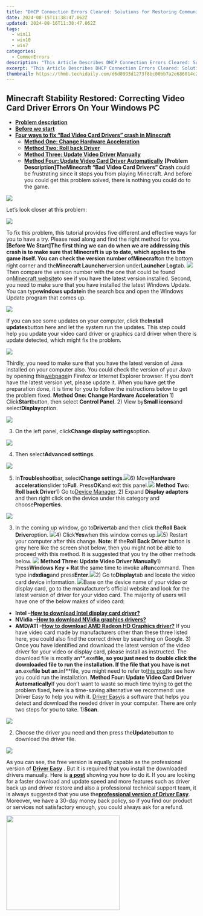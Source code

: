 ```yaml
---
title: "DHCP Connection Errors Cleared: Solutions for Restoring Communication with Your Server"
date: 2024-08-15T11:38:47.062Z
updated: 2024-08-16T11:38:47.062Z
tags:
  - win11
  - win10
  - win7
categories:
  - CommonErrors
description: "This Article Describes DHCP Connection Errors Cleared: Solutions for Restoring Communication with Your Server"
excerpt: "This Article Describes DHCP Connection Errors Cleared: Solutions for Restoring Communication with Your Server"
thumbnail: https://thmb.techidaily.com/d6d8993d1273f8bc00bb7a2e686014c201566f37966420d7b78cb492b551351d.jpg
---
```


## Minecraft Stability Restored: Correcting Video Card Driver Errors On Your Windows PC

* **[Problem description](https://tools.techidaily.com/drivereasy/download/)**
* **[Before we start](https://tools.techidaily.com/drivereasy/download/)**
* **[Four ways to fix “Bad Video Card Drivers” crash in Minecraft](https://tools.techidaily.com/drivereasy/download/)**  
  * [**Method One: Change Hardware Acceleration**](https://tools.techidaily.com/drivereasy/download/)  
  * [**Method Two: Roll back Driver**](https://tools.techidaily.com/drivereasy/download/)  
  * [**Method Three: Update Video Driver Manually**](https://tools.techidaily.com/drivereasy/download/)  
  * [**Method Four: Update Video Card Driver Automatically**](https://tools.techidaily.com/drivereasy/download/)
 **\[Problem Description\]**The**Minecraft “Bad Video Card Drivers” Crash** could be frustrating since it stops you from playing Minecraft. And before you could get this problem solved, there is nothing you could do to the game.

![](https://images.drivereasy.com/wp-content/uploads/2016/07/img_5785b1d6ac28e.png)

Let’s look closer at this problem:

![](https://images.drivereasy.com/wp-content/uploads/2016/07/img_5785f82ede599.png)

To fix this problem, this tutorial provides five different and effective ways for you to have a try. Please read along and find the right method for you.   **\[Before We Start\]**The first thing we can do when we are addressing this crash is to make sure that Minecraft is up to date, which applies to the game itself. You can check the version number of**Minecraft**on the bottom right corner and the**Minecraft Launcher**version under**Launcher Log**tab. ![](https://images.drivereasy.com/wp-content/uploads/2016/07/img_5785b82e22374.png)Then compare the version number with the one that could be found on[Minecraft website](https://minecraft.net/en/)to see if you have the latest version installed. Second, you need to make sure that you have installed the latest Windows Update. You can type**windows update**in the search box and open the Windows Update program that comes up.

![](https://images.drivereasy.com/wp-content/uploads/2016/07/img_5785befa5c60a.png)

If you can see some updates on your computer, click the**Install updates**button here and let the system run the updates. This step could help you update your video card driver or graphics card driver when there is update detected, which might fix the problem.

![](https://images.drivereasy.com/wp-content/uploads/2016/07/img_5785bf28ed4ba.png)

Thirdly, you need to make sure that you have the latest version of Java installed on your computer also. You could check the version of your Java by opening this[webpage](https://www.java.com/en/download/installed.jsp)in Firefox or Internet Explorer browser. If you don’t have the latest version yet, please update it. When you have get the preparation done, it is time for you to follow the instructions below to get the problem fixed.   **Method One: Change Hardware Acceleration** 1) Click**Start**button, then select **Control Panel**. 2) View by**Small icons**and select**Display**option.

![](https://images.drivereasy.com/wp-content/uploads/2016/07/img_5785efeb9f490.png)

3) On the left panel, click**Change display settings**option.

![](https://images.drivereasy.com/wp-content/uploads/2016/07/img_5785f01132191.png)

4) Then select**Advanced settings**.

![](https://images.drivereasy.com/wp-content/uploads/2016/07/img_5785f044a3475.png)

5) In**Troubleshoot**bar, select**Change settings**.![](https://images.drivereasy.com/wp-content/uploads/2016/07/img_5785f08382bd7.png)6) Move**Hardware acceleration**slider to**Full**. Press**OK**and exit this panel.![](https://images.drivereasy.com/wp-content/uploads/2016/07/img_5785f0c337e92.png)   **Method Two: Roll back Driver**1) Go to[Device Manager](https://tools.techidaily.com/drivereasy/download/). 2) Expand **Display adapters** and then right click on the device under this category and choose**Properties**.

![](https://images.drivereasy.com/wp-content/uploads/2016/07/img_5785e3640a93c.png)

3) In the coming up window, go to**Driver**tab and then click the**Roll Back Driver**option. ![](https://images.drivereasy.com/wp-content/uploads/2016/07/img_5785e3cf36bcb.png)4) Click**Yes**when this window comes up.![](https://images.drivereasy.com/wp-content/uploads/2016/07/img_5785e4168f03c.png)5) Restart your computer after this change. **Note**: If the**Roll Back Driver** button is grey here like the screen shot below, then you might not be able to proceed with this method. It is suggested that you try the other methods below. ![](https://images.drivereasy.com/wp-content/uploads/2016/07/img_5785e52a88640.png)   **Method Three: Update Video Driver Manually**1) Press**Windows Key + R**at the same time to invoke a**Run**command. Then type in**dxdiag**and press**Enter**.![](https://images.drivereasy.com/wp-content/uploads/2016/07/img_5785e7a2b26ae.png)2) Go to**Display**tab and locate the video card device information. ![](https://images.drivereasy.com/wp-content/uploads/2016/07/img_5785e7dd4fc08.png)Base on the device name of your video or display card, go to the manufacturer’s official website and look for the latest version of driver for your video card. The majority of users will have one of the below makes of video card:

* **Intel –[How to download Intel display card driver?](https://tools.techidaily.com/drivereasy/download/)**
* **NVidia –[How to download NVidia graphics drivers?](https://tools.techidaily.com/drivereasy/download/)**
* **AMD/ATI –[How to download AMD Radeon HD Graphics driver?](https://tools.techidaily.com/drivereasy/download/)**
If you have video card made by manufacturers other than these three listed here, you could also find the correct driver by searching on Google. 3) Once you have identified and download the latest version of the video driver for your video or display card, please install as instructed. The download file is mostly an**.exe**file, so you just need to double click the downloaded file to run the installation. If the file that you have is not an**.exe**file but an**.inf**file, you might need to refer to[this post](https://tools.techidaily.com/drivereasy/download/)to see how you could run the installation.   **Method Four: Update Video Card Driver Automatically**If you don’t want to waste so much time trying to get the problem fixed, here is a time-saving alternative we recommend: use Driver Easy to help you with it. [Driver Easy](https://tools.techidaily.com/drivereasy/download/)is a software that helps you detect and download the needed driver in your computer. There are only two steps for you to take. 1)**Scan**.

![](https://images.drivereasy.com/wp-content/uploads/2017/04/img_58e6163c3a61c.png)

2) Choose the driver you need and then press the**Update**button to download the driver file.

![](https://images.drivereasy.com/wp-content/uploads/2017/04/img_58e6164b50ba1.jpg)

As you can see, the free version is equally capable as the professional version of **[Driver Easy](https://tools.techidaily.com/drivereasy/download/)** . But it is required that you install the downloaded drivers manually. Here is **[a post](https://tools.techidaily.com/drivereasy/download/)** showing you how to do it. If you are looking for a faster download and update speed and more features such as driver back up and driver restore and also a professional technical support team, it is always suggested that you use the[**professional version of Driver Easy**](https://tools.techidaily.com/drivereasy/download/). Moreover, we have a 30-day money back policy, so if you find our product or services not satisfactory enough, you could always ask for a refund.

<ins class="adsbygoogle"
     style="display:block"
     data-ad-format="autorelaxed"
     data-ad-client="ca-pub-7571918770474297"
     data-ad-slot="1223367746"></ins>



<ins class="adsbygoogle"
     style="display:block"
     data-ad-client="ca-pub-7571918770474297"
     data-ad-slot="8358498916"
     data-ad-format="auto"
     data-full-width-responsive="true"></ins>



<!-- affiliate ads begin -->
<a href="https://imp.i357552.net/c/5597632/863039/11832" target="_top" id="863039"><img src="//a.impactradius-go.com/display-ad/11832-863039" border="0" alt="" width="300" height="250"/></a>
<!-- affiliate ads end -->